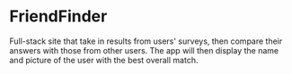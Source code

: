 # FriendFinder
Full-stack site that take in results from users' surveys, then compare their answers with those from other users. The app will then display the name and picture of the user with the best overall match.
